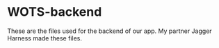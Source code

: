 ﻿# WOTS-backend

These are the files used for the backend of our app. My partner Jagger Harness made these files.
